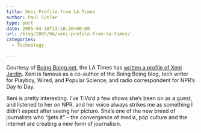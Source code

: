 ```yaml
---
title: Xeni Profile from LA Times
author: Paul Cutler
type: post
date: 2005-04-10T23:16:26+00:00
url: /blog/2005/04/xeni-profile-from-la-times/
categories:
  - Technology

---
```

Courtesy of [Boing Boing.net][1], the LA Times has [written a profile of Xeni Jardin][2]. Xeni is famous as a co-author of the Boing Boing blog, tech writer for Playboy, Wired, and Popular Science, and radio correspondent for NPR&#8217;s Day to Day.

Xeni is pretty interesting. I&#8217;ve TiVo&#8217;d a few shows she&#8217;s been on as a guest, and listened to her on NPR, and her voice always strikes me as something I didn&#8217;t expect after seeing her picture. She&#8217;s one of the new breed of journalists who &#8220;gets it&#8221; &#8211; the convergence of media, pop culture and the internet are creating a new form of journalism.

 [1]: http://www.boingboing.net/2005/04/10/xeni_profile_in_the_.html
 [2]: http://www.xeni.net/lat/041005.htm